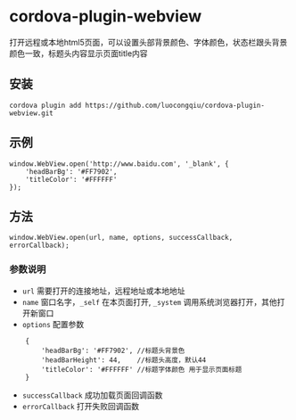 # cordova-plugin-webview
打开远程或本地html5页面，可以设置头部背景颜色、字体颜色，状态栏跟头背景颜色一致，标题头内容显示页面title内容
## 安装
`cordova plugin add https://github.com/luocongqiu/cordova-plugin-webview.git`
## 示例
    window.WebView.open('http://www.baidu.com', '_blank', {
        'headBarBg': '#FF7902',
        'titleColor': '#FFFFFF'
    });

## 方法 

    window.WebView.open(url, name, options, successCallback, errorCallback);

### 参数说明
- `url` 需要打开的连接地址，远程地址或本地地址
- `name` 窗口名字，`_self` 在本页面打开, `_system` 调用系统浏览器打开，其他打开新窗口
- `options` 配置参数
```
    {
        'headBarBg': '#FF7902', //标题头背景色
        'headBarHeight': 44,    //标题头高度，默认44
        'titleColor': '#FFFFFF' //标题字体颜色 用于显示页面标题
    }
```
- `successCallback` 成功加载页面回调函数
- `errorCallback` 打开失败回调函数